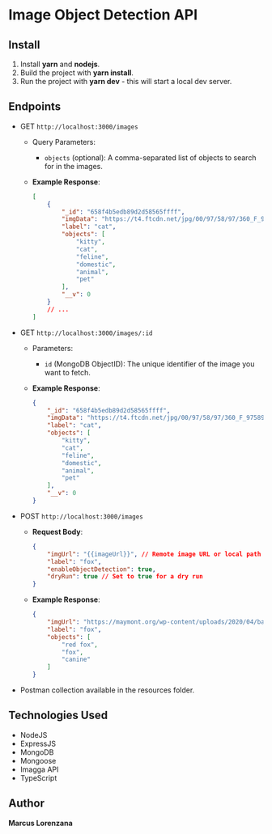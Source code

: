 # Image Object Detection API

## Install
1. Install **yarn** and **nodejs**.
2. Build the project with **yarn install**.
3. Run the project with **yarn dev** - this will start a local dev server.

## Endpoints
* GET `http://localhost:3000/images`
  - Query Parameters:
    - `objects` (optional): A comma-separated list of objects to search for in the images.

  - **Example Response**:
    ```json
    [
        {
            "_id": "658f4b5edb89d2d58565ffff",
            "imgData": "https://t4.ftcdn.net/jpg/00/97/58/97/360_F_97589769_t45CqXyzjz0KXwoBZT9PRaWGHRk5hQqQ.jpg",
            "label": "cat",
            "objects": [
                "kitty",
                "cat",
                "feline",
                "domestic",
                "animal",
                "pet"
            ],
            "__v": 0
        }
        // ...
    ]
    ```

* GET `http://localhost:3000/images/:id`
  - Parameters:
    - `id` (MongoDB ObjectID): The unique identifier of the image you want to fetch.

  - **Example Response**:
    ```json
    {
        "_id": "658f4b5edb89d2d58565ffff",
        "imgData": "https://t4.ftcdn.net/jpg/00/97/58/97/360_F_97589769_t45CqXyzjz0KXwoBZT9PRaWGHRk5hQqQ.jpg",
        "label": "cat",
        "objects": [
            "kitty",
            "cat",
            "feline",
            "domestic",
            "animal",
            "pet"
        ],
        "__v": 0
    }
    ```
* POST `http://localhost:3000/images`
  - **Request Body**:
    ```json
    {
        "imgUrl": "{{imageUrl}}", // Remote image URL or local path to an image
        "label": "fox",
        "enableObjectDetection": true,
        "dryRun": true // Set to true for a dry run
    }
    ```

  - **Example Response**:
    ```json
    {
        "imgUrl": "https://maymont.org/wp-content/uploads/2020/04/banner-red-fox.jpg",
        "label": "fox",
        "objects": [
            "red fox",
            "fox",
            "canine"
        ]
    }
    ```

* Postman collection available in the resources folder.

## Technologies Used
* NodeJS
* ExpressJS
* MongoDB
* Mongoose
* Imagga API
* TypeScript

## Author

**Marcus Lorenzana**
